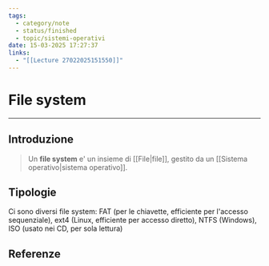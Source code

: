 ```yaml
---
tags:
  - category/note
  - status/finished
  - topic/sistemi-operativi
date: 15-03-2025 17:27:37
links:
  - "[[Lecture 27022025151550]]"
---
```

# File system
---
## Introduzione
> Un **file system** e' un insieme di [[File|file]], gestito da un [[Sistema operativo|sistema operativo]].

## Tipologie
Ci sono diversi file system: FAT (per le chiavette, efficiente per l'accesso sequenziale), ext4 (Linux, efficiente per accesso diretto), NTFS (Windows), ISO (usato nei CD, per sola lettura)

## Referenze